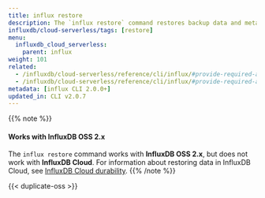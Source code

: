 ```yaml
---
title: influx restore
description: The `influx restore` command restores backup data and metadata from an InfluxDB backup directory.
influxdb/cloud-serverless/tags: [restore]
menu:
  influxdb_cloud_serverless:
    parent: influx
weight: 101
related:
  - /influxdb/cloud-serverless/reference/cli/influx/#provide-required-authentication-credentials, influx CLI—Provide required authentication credentials
  - /influxdb/cloud-serverless/reference/cli/influx/#provide-required-authentication-credentials, influx CLI—Provide required authentication credentials
metadata: [influx CLI 2.0.0+]
updated_in: CLI v2.0.7
---
```


{{% note %}}
#### Works with InfluxDB OSS 2.x

The `influx restore` command works with **InfluxDB OSS 2.x**, but does not work with **InfluxDB Cloud**.
For information about restoring data in InfluxDB Cloud, see
[InfluxDB Cloud durability](/influxdb/cloud/reference/internals/durability/).
{{% /note %}}

{{< duplicate-oss >}}